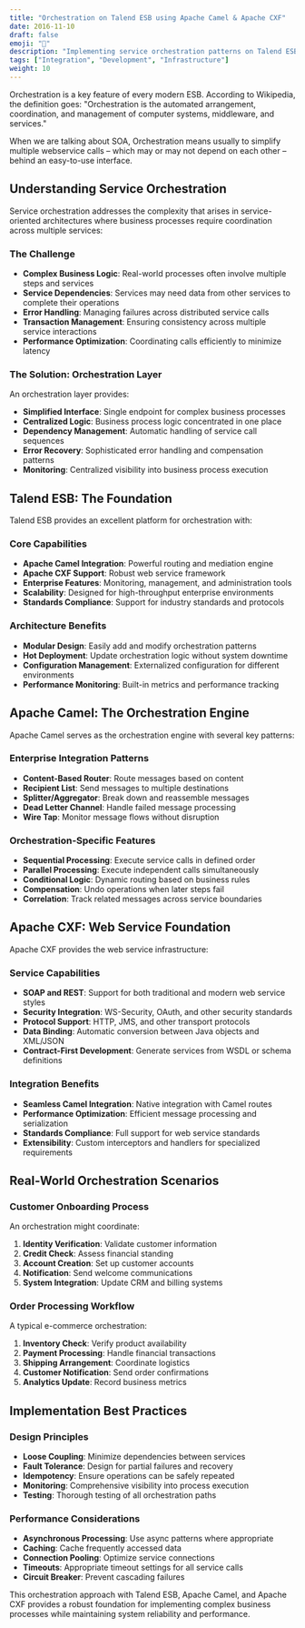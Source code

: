 ```yaml
---
title: "Orchestration on Talend ESB using Apache Camel & Apache CXF"
date: 2016-11-10
draft: false
emoji: "🔄"
description: "Implementing service orchestration patterns on Talend ESB using Apache Camel and Apache CXF to simplify complex webservice interactions."
tags: ["Integration", "Development", "Infrastructure"]
weight: 10
---
```


Orchestration is a key feature of every modern ESB. According to Wikipedia, the definition goes: "Orchestration is the automated arrangement, coordination, and management of computer systems, middleware, and services."

When we are talking about SOA, Orchestration means usually to simplify multiple webservice calls – which may or may not depend on each other – behind an easy-to-use interface.

## Understanding Service Orchestration

Service orchestration addresses the complexity that arises in service-oriented architectures where business processes require coordination across multiple services:

### The Challenge
- **Complex Business Logic**: Real-world processes often involve multiple steps and services
- **Service Dependencies**: Services may need data from other services to complete their operations
- **Error Handling**: Managing failures across distributed service calls
- **Transaction Management**: Ensuring consistency across multiple service interactions
- **Performance Optimization**: Coordinating calls efficiently to minimize latency

### The Solution: Orchestration Layer
An orchestration layer provides:
- **Simplified Interface**: Single endpoint for complex business processes
- **Centralized Logic**: Business process logic concentrated in one place
- **Dependency Management**: Automatic handling of service call sequences
- **Error Recovery**: Sophisticated error handling and compensation patterns
- **Monitoring**: Centralized visibility into business process execution

## Talend ESB: The Foundation

Talend ESB provides an excellent platform for orchestration with:

### Core Capabilities
- **Apache Camel Integration**: Powerful routing and mediation engine
- **Apache CXF Support**: Robust web service framework
- **Enterprise Features**: Monitoring, management, and administration tools
- **Scalability**: Designed for high-throughput enterprise environments
- **Standards Compliance**: Support for industry standards and protocols

### Architecture Benefits
- **Modular Design**: Easily add and modify orchestration patterns
- **Hot Deployment**: Update orchestration logic without system downtime
- **Configuration Management**: Externalized configuration for different environments
- **Performance Monitoring**: Built-in metrics and performance tracking

## Apache Camel: The Orchestration Engine

Apache Camel serves as the orchestration engine with several key patterns:

### Enterprise Integration Patterns
- **Content-Based Router**: Route messages based on content
- **Recipient List**: Send messages to multiple destinations
- **Splitter/Aggregator**: Break down and reassemble messages
- **Dead Letter Channel**: Handle failed message processing
- **Wire Tap**: Monitor message flows without disruption

### Orchestration-Specific Features
- **Sequential Processing**: Execute service calls in defined order
- **Parallel Processing**: Execute independent calls simultaneously
- **Conditional Logic**: Dynamic routing based on business rules
- **Compensation**: Undo operations when later steps fail
- **Correlation**: Track related messages across service boundaries

## Apache CXF: Web Service Foundation

Apache CXF provides the web service infrastructure:

### Service Capabilities
- **SOAP and REST**: Support for both traditional and modern web service styles
- **Security Integration**: WS-Security, OAuth, and other security standards
- **Protocol Support**: HTTP, JMS, and other transport protocols
- **Data Binding**: Automatic conversion between Java objects and XML/JSON
- **Contract-First Development**: Generate services from WSDL or schema definitions

### Integration Benefits
- **Seamless Camel Integration**: Native integration with Camel routes
- **Performance Optimization**: Efficient message processing and serialization
- **Standards Compliance**: Full support for web service standards
- **Extensibility**: Custom interceptors and handlers for specialized requirements

## Real-World Orchestration Scenarios

### Customer Onboarding Process
An orchestration might coordinate:
1. **Identity Verification**: Validate customer information
2. **Credit Check**: Assess financial standing
3. **Account Creation**: Set up customer accounts
4. **Notification**: Send welcome communications
5. **System Integration**: Update CRM and billing systems

### Order Processing Workflow
A typical e-commerce orchestration:
1. **Inventory Check**: Verify product availability
2. **Payment Processing**: Handle financial transactions
3. **Shipping Arrangement**: Coordinate logistics
4. **Customer Notification**: Send order confirmations
5. **Analytics Update**: Record business metrics

## Implementation Best Practices

### Design Principles
- **Loose Coupling**: Minimize dependencies between services
- **Fault Tolerance**: Design for partial failures and recovery
- **Idempotency**: Ensure operations can be safely repeated
- **Monitoring**: Comprehensive visibility into process execution
- **Testing**: Thorough testing of all orchestration paths

### Performance Considerations
- **Asynchronous Processing**: Use async patterns where appropriate
- **Caching**: Cache frequently accessed data
- **Connection Pooling**: Optimize service connections
- **Timeouts**: Appropriate timeout settings for all service calls
- **Circuit Breaker**: Prevent cascading failures

This orchestration approach with Talend ESB, Apache Camel, and Apache CXF provides a robust foundation for implementing complex business processes while maintaining system reliability and performance.
